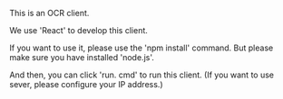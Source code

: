 This is an OCR client.

We use 'React' to develop this client.

If you want to use it, please use the 'npm install' command. But please make sure you have installed 'node.js'.

And then, you can click 'run. cmd' to run this client. (If you want to use sever, please configure your IP address.)
